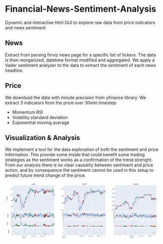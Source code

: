 # Financial-News-Sentiment-Analysis

Dynamic and interactive html GUI to explore raw data from price indicators and news sentiment.

## News
Extract from parsing finviz news page for a specific list of tickers.
The data is then reorganized, datetime format modified and aggregated.
We apply a Vader sentiment analyzer to the data to extract the sentiment of each news headline.

## Price
We download the data with minute precision from yfinance library.
We extract 3 indicators from the price over 30min timestep:
- Momentum RSI
- Volatility standard deviation
- Exponential moving average

## Visualization & Analysis
We implement a tool for the data exploration of both the sentiment and price information.
This provide some inside that could benefit some trading strategies as the sentiment works as a confirmation of the trend strenght.
From our analysis there is no clear causality between sentiment and price action, and by consequence the sentiment cannot be used in this setup to predict future trend change of the price.

![Alt text](/git-docs/gui.JPG ) 

